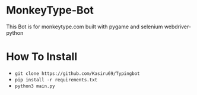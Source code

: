# MonkeyType-Bot
This Bot is for monkeytype.com built with pygame and selenium webdriver- python

# How To Install
- `git clone https://github.com/Kasiru69/Typingbot`
- `pip install -r requirements.txt`
- `python3 main.py`


